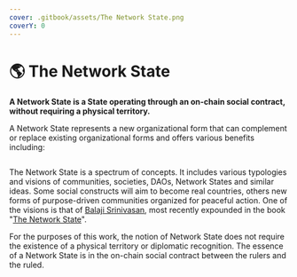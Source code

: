 ```yaml
---
cover: .gitbook/assets/The Network State.png
coverY: 0
---
```


# 🌎 The Network State

**A Network State is a State operating through an on-chain social contract, without requiring a physical territory.**

A Network State represents a new organizational form that can complement or replace existing organizational forms and offers various benefits including:

<figure><img src="https://lh3.googleusercontent.com/gx19K1FOKYIk_FQictp8pqqL6vxyiClGlEY8q2rMFNxpW9DXgA8pxHsD6Ukj--es_LD9Tr8xqmJWfudVzs-UHOkLLLsgOH-cg8kXxgs7KGMGnExQ39W4CRrAC4_6eeTGqlsTIFGnlgMnEff81WT7HkP8a-A3gzPBrOQ_0uGoiVfv3Pv13BH4EH9F7qa53A" alt=""><figcaption></figcaption></figure>

The Network State is a spectrum of concepts. It includes various typologies and visions of communities, societies, DAOs, Network States and similar ideas. Some social constructs will aim to become real countries, others new forms of purpose-driven communities organized for peaceful action. One of the visions is that of [Balaji Srinivasan](https://balajis.com/about/), most recently expounded in the book "[The Network State](https://thenetworkstate.com/)".

For the purposes of this work, the notion of Network State does not require the existence of a physical territory or diplomatic recognition. The essence of a Network State is in the on-chain social contract between the rulers and the ruled.
